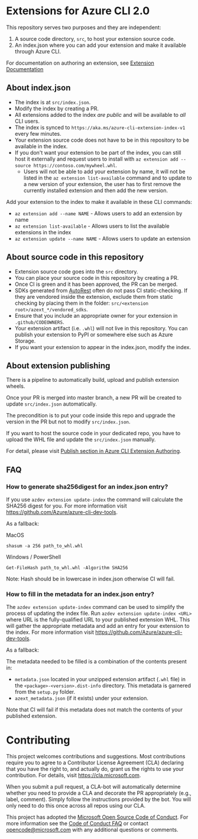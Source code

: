 

# Extensions for Azure CLI 2.0

This repository serves two purposes and they are independent:

1. A source code directory, `src`, to host your extension source code.
2. An index.json where you can add your extension and make it available through Azure CLI.

For documentation on authoring an extension, see [Extension Documentation](https://github.com/Azure/azure-cli/tree/master/doc/extensions)

## About index.json

- The index is at `src/index.json`.
- Modify the index by creating a PR.
- All extensions added to the index *are public* and will be available to *all* CLI users.
- The index is synced to `https://aka.ms/azure-cli-extension-index-v1` every few minutes.
- Your extension source code does not have to be in this repository to be available in the index.
- If you don't want your extension to be part of the index, you can still host it externally and request users to install with `az extension add --source https://contoso.com/mywheel.whl`.
  * Users will not be able to add your extension by name, it will not be listed in the `az extension list-available` command and to update to a new version of your extension, the user has to first remove the currently installed extension and then add the new version.

Add your extension to the index to make it available in these CLI commands:
- `az extension add --name NAME` - Allows users to add an extension by name
- `az extension list-available` - Allows users to list the available extensions in the index
- `az extension update --name NAME` - Allows users to update an extension

## About source code in this repository

- Extension source code goes into the `src` directory.
- You can place your source code in this repository by creating a PR.
- Once CI is green and it has been approved, the PR can be merged.
- SDKs generated from [AutoRest](https://github.com/Azure/autorest) often do not pass CI static-checking. If they are vendored inside the extension, exclude them from static checking by placing them in the folder: `src/<extension root>/azext_*/vendored_sdks`.
- Ensure that you include an appropriate owner for your extension in `.github/CODEOWNERS`.
- Your extension artifact (i.e. `.whl`) will not live in this repository. You can publish your extension to PyPI or somewhere else such as Azure Storage.
- If you want your extension to appear in the index.json, modify the index.

## About extension publishing

There is a pipeline to automatically build, upload and publish extension wheels.

Once your PR is merged into master branch, a new PR will be created to update `src/index.json` automatically.

The precondition is to put your code inside this repo and upgrade the version in the PR but not to modify `src/index.json`.

If you want to host the source code in your dedicated repo, you have to upload the WHL file and update the `src/index.json` manually.

For detail, please visit [Publish section in Azure CLI Extension Authoring](https://github.com/Azure/azure-cli/blob/dev/doc/extensions/authoring.md#publish).

## FAQ

### How to generate sha256digest for an index.json entry?

If you use `azdev extension update-index` the command will calculate the SHA256 digest for you. For more information visit https://github.com/Azure/azure-cli-dev-tools.

As a fallback:

MacOS
```
shasum -a 256 path_to_whl.whl
```

Windows / PowerShell
```
Get-FileHash path_to_whl.whl -Algorithm SHA256
```

Note: Hash should be in lowercase in index.json otherwise CI will fail.

### How to fill in the metadata for an index.json entry?

The `azdev extension update-index` command can be used to simplify the process of updating the index file. Run `azdev extension update-index <URL>` where URL is the fully-qualified URL to your published extension WHL. This will gather the appropriate metadata and add an entry for your extension to the index. For more information visit https://github.com/Azure/azure-cli-dev-tools.

As a fallback:

The metadata needed to be filled is a combination of the contents present in:
- `metadata.json` located in your unzipped extension artifact (`.whl` file) in the `<package>-<version>.dist-info` directory. This metadata is garnered from the `setup.py` folder.
- `azext_metadata.json` (if it exists) under your extension.

Note that CI will fail if this metadata does not match the contents of your published extension.

# Contributing

This project welcomes contributions and suggestions.  Most contributions require you to agree to a
Contributor License Agreement (CLA) declaring that you have the right to, and actually do, grant us
the rights to use your contribution. For details, visit https://cla.microsoft.com.

When you submit a pull request, a CLA-bot will automatically determine whether you need to provide
a CLA and decorate the PR appropriately (e.g., label, comment). Simply follow the instructions
provided by the bot. You will only need to do this once across all repos using our CLA.

This project has adopted the [Microsoft Open Source Code of Conduct](https://opensource.microsoft.com/codeofconduct/).
For more information see the [Code of Conduct FAQ](https://opensource.microsoft.com/codeofconduct/faq/) or
contact [opencode@microsoft.com](mailto:opencode@microsoft.com) with any additional questions or comments.
